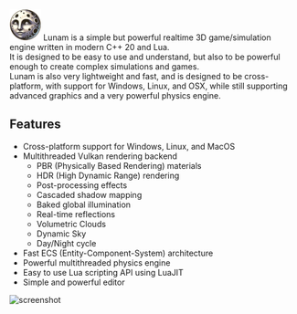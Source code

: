 ![Lunam Engine](media/logo_small.png)
Lunam is a simple but powerful realtime 3D game/simulation engine written in modern C++ 20 and Lua.<br>
It is designed to be easy to use and understand, but also to be powerful enough to create complex simulations and games.<br>
Lunam is also very lightweight and fast, and is designed to be cross-platform, with support for Windows, Linux, and OSX, while still supporting advanced graphics and a very powerful physics engine.

## Features
* Cross-platform support for Windows, Linux, and MacOS
* Multithreaded Vulkan rendering backend
  * PBR (Physically Based Rendering) materials
  * HDR (High Dynamic Range) rendering
  * Post-processing effects
  * Cascaded shadow mapping
  * Baked global illumination
  * Real-time reflections
  * Volumetric Clouds
  * Dynamic Sky
  * Day/Night cycle
* Fast ECS (Entity-Component-System) architecture
* Powerful multithreaded physics engine
* Easy to use Lua scripting API using LuaJIT
* Simple and powerful editor

![screenshot](screenshots/3.png)
